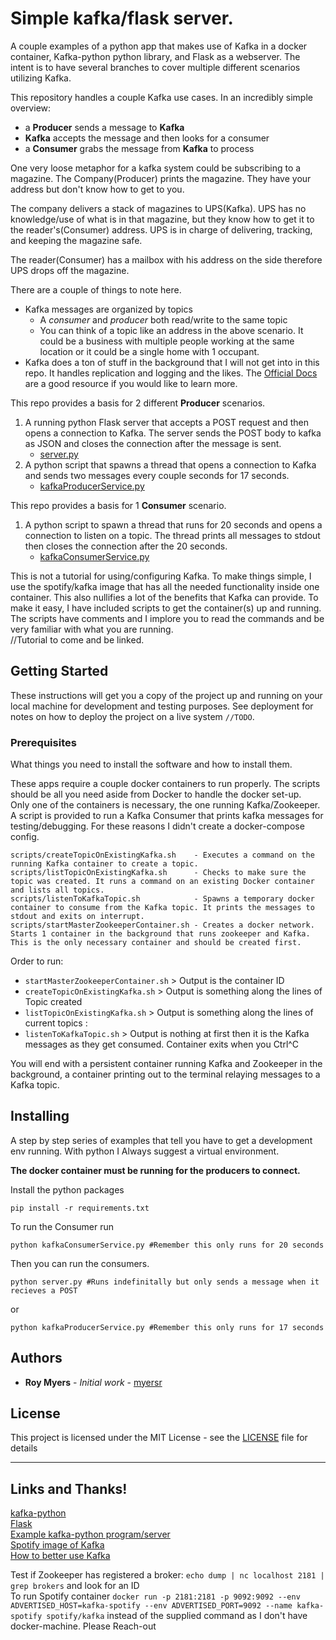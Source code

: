 # Simple kafka/flask server.  

A couple examples of a python app that makes use of Kafka in a docker container, Kafka-python python library, and Flask as a webserver. The intent is to have several branches to cover multiple different scenarios utilizing Kafka.
  
This repository handles a couple Kafka use cases. In an incredibly simple overview:  
 * a __Producer__ sends a message to __Kafka__ 
 * __Kafka__ accepts the message and then looks for a consumer
 * a __Consumer__ grabs the message from __Kafka__ to process  

One very loose metaphor for a kafka system could be subscribing to a magazine. The Company(Producer) prints the magazine. They have your address but don't know how to get to you.  

The company delivers a stack of magazines to UPS(Kafka). UPS has no knowledge/use of what is in that magazine, but they know how to get it to the reader's(Consumer) address. UPS is in charge of delivering, tracking, and keeping the magazine safe.   

The reader(Consumer) has a mailbox with his address on the side therefore UPS drops off the magazine.

There are a couple of things to note here. 
 * Kafka messages are organized by topics 
   * A _consumer_ and _producer_ both read/write to the same topic
   * You can think of a topic like an address in the above scenario. It could be a business with multiple people working at the same location or it could be a single home with 1 occupant.
 * Kafka does a ton of stuff in the background that I will not get into in this repo. It handles replication and logging and the likes. The [Official Docs](https://kafka.apache.org/) are a good resource if you would like to learn more.  

This repo provides a basis for 2 different __Producer__ scenarios.  
 1. A running python Flask server that accepts a POST request and then opens a connection to Kafka. The server sends the POST body to kafka as JSON and closes the connection after the message is sent. 
    * [server.py](server.py)
 2. A python script that spawns a thread that opens a connection to Kafka and sends two messages every couple seconds for 17 seconds.  
    * [kafkaProducerService.py](kafkaProducerService.py)

This repo provides a basis for 1 __Consumer__ scenario.  
 1. A python script to spawn a thread that runs for 20 seconds and opens a connection to listen on a topic. The thread prints all messages to stdout then closes the connection after the 20 seconds.  
    * [kafkaConsumerService.py](kafkaConsumerService.py)  

This is not a tutorial for using/configuring Kafka. To make things simple, I use the spotify/kafka image that has all the needed functionality inside one container. This also nullifies a lot of the benefits that Kafka can provide. To make it easy, I have included scripts to get the container(s) up and running. The scripts have comments and I implore you to read the commands and be very familiar with what you are running.  
//Tutorial to come and be linked.


## Getting Started

These instructions will get you a copy of the project up and running on your local machine for development and testing purposes. See deployment for notes on how to deploy the project on a live system `//TODO`.

### Prerequisites

What things you need to install the software and how to install them.  

These apps require a couple docker containers to run properly. The scripts should be all you need aside from Docker to handle the docker set-up.  
Only one of the containers is necessary, the one running Kafka/Zookeeper. A script is provided to run a Kafka Consumer that prints kafka messages for testing/debugging. For these reasons I didn't create a docker-compose config.  
```  
scripts/createTopicOnExistingKafka.sh    - Executes a command on the running Kafka container to create a topic.
scripts/listTopicOnExistingKafka.sh      - Checks to make sure the topic was created. It runs a command on an existing Docker container and lists all topics.
scripts/listenToKafkaTopic.sh            - Spawns a temporary docker container to consume from the Kafka topic. It prints the messages to stdout and exits on interrupt. 
scripts/startMasterZookeeperContainer.sh - Creates a docker network. Starts 1 container in the background that runs zookeeper and Kafka. This is the only necessary container and should be created first.  
```  

Order to run:
 * `startMasterZookeeperContainer.sh` > Output is the container ID
 * `createTopicOnExistingKafka.sh` > Output is something along the lines of Topic created
 * `listTopicOnExistingKafka.sh` > Output is something along the lines of current topics : <topic>
 * `listenToKafkaTopic.sh` > Output is nothing at first then it is the Kafka messages as they get consumed. Container exits when you Ctrl^C  

You will end with a persistent container running Kafka and Zookeeper in the background, a container printing out to the terminal relaying messages to a Kafka topic.  

## Installing

A step by step series of examples that tell you have to get a development env running. With python I Always suggest a virtual environment.  

__The docker container must be running for the producers to connect.__

Install the python packages

```
pip install -r requirements.txt
```  

To run the Consumer run  
```  
python kafkaConsumerService.py #Remember this only runs for 20 seconds
```  

Then you can run the consumers.

```
python server.py #Runs indefinitally but only sends a message when it recieves a POST
```  
or  
```  
python kafkaProducerService.py #Remember this only runs for 17 seconds
```




## Authors

* **Roy Myers** - *Initial work* - [myersr](https://github.com/myersr)


## License

This project is licensed under the MIT License - see the [LICENSE](LICENSE) file for details

----
## Links and Thanks!
[kafka-python](http://kafka-python.readthedocs.io/en/master/)   
[Flask](http://flask.pocoo.org/)   
[Example kafka-python program/server](https://github.com/dpkp/kafka-python/blob/master/example.py)    
[Spotify image of Kafka](https://hub.docker.com/r/spotify/kafka/)   
[How to better use Kafka](https://gist.github.com/abacaphiliac/f0553548f9c577214d16290c2e751071)



Test if Zookeeper has registered a broker: `echo dump | nc localhost 2181 | grep brokers` and look for an ID   
To run Spotify container `docker run -p 2181:2181 -p 9092:9092 --env ADVERTISED_HOST=kafka-spotify --env ADVERTISED_PORT=9092 --name kafka-spotify spotify/kafka` instead of the supplied command as I don't have docker-machine.
Please Reach-out

